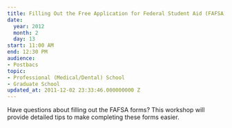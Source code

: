 ```yaml
---
title: Filling Out the Free Application for Federal Student Aid (FAFSA)
date:
  year: 2012
  month: 2
  day: 13
start: 11:00 AM
end: 12:30 PM
audience:
- Postbacs
topic:
- Professional (Medical/Dental) School
- Graduate School
updated_at: 2011-12-02 23:33:46.000000000 Z
---
```

Have questions about filling out the FAFSA forms? This workshop will
provide detailed tips to make completing these forms easier.
